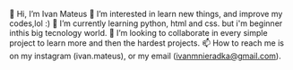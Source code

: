 👋 Hi, I’m Ivan Mateus
👀 I’m interested in learn new things, and improve my codes,lol :)
🌱 I’m currently learning python, html and css. but i'm beginner inthis big tecnology world.
💞️ I’m looking to collaborate in every simple project to learn more and then the hardest projects.
📫 How to reach me is on my instagram (ivan.mateus), or my email (ivanmnieradka@gmail.com).
